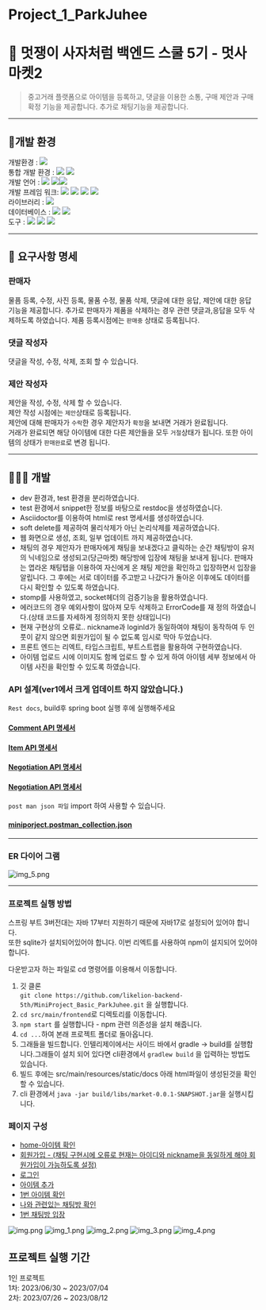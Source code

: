 # Project_1_ParkJuhee

# 🛒 멋쟁이 사자처럼 백엔드 스쿨 5기 - 멋사 마켓2
> 중고거래 플랫폼으로 아이템을 등록하고, 댓글을 이용한 소통, 구매 제안과 구매 확정 기능을 제공합니다.
> 추가로 채팅기능을 제공합니다.


---- 
## 🔨개발 환경
개발환경 : <img src="https://img.shields.io/badge/mac-000000?style=flate&logo=macos&logoColor=white"><br>
통합 개발 환경 : <img src="https://img.shields.io/badge/IntelliJ-000000?style=flate&logo=IntelliJ IDEA&logoColor=white">   <img src="https://img.shields.io/badge/VScode-007ACC?style=flate&logo=visualstudiocode&logoColor=white">  
개발 언어 : <img src="https://img.shields.io/badge/JAVA-17-FFFFFF?style=flate&logo=openjdk&logoColor=FFFFFF"> <img src="https://img.shields.io/badge/typescript-3178C6?style=flate&logo=typescript&logoColor=FFFFFF"><img src="https://img.shields.io/badge/html5-FFFFFF?style=flate&logo=html5&logoColor=E34F26"><br>
개발 프레임 워크: <img src="https://img.shields.io/badge/SpringBoot-3.1.1-6DB33F?style=flate&logo=SpringBoot&logoColor=6DB33F">
<img src="https://img.shields.io/badge/junit5-FFFFFF?style=flate&logo=junit5&logoColor=junit5">
<img src="https://img.shields.io/badge/springsecurity-FFFFFF?style=flate&logo=springsecurity&logoColor=6DB33F">
<img src="https://img.shields.io/badge/bootstrap-FFFFFF?style=flate&logo=bootstrap&logoColor=bootstrap"><br>
라이브러리 : <img src="https://img.shields.io/badge/react-FFFFFF?style=flate&logo=react&logoColor=react"><br>
데이터베이스 : <img src="https://img.shields.io/badge/SqLite-003B57?style=flate&logo=Sqlite&logoColor=white"> <img src="https://img.shields.io/badge/h2-1828f9?style=flate&logoColor=white"><br>
도구 : <img src="https://img.shields.io/badge/GitHub-181717?style=flate&logo=GitHub&logoColor=white">
<img src="https://img.shields.io/badge/Notion -000000?style=flate&logo=Notion&logoColor=white">
<img src="https://img.shields.io/badge/postman-FFFFFF?style=flate&logo=postman&logoColor=postman"><br>


---  


## 📄 요구사항 명세
### 판매자
물픔 등록, 수정, 사진 등록, 물품 수정, 물품 삭제, 댓글에 대한 응답, 제안에 대한 응답 기능을 제공합니다.
추가로 판매자가 제품을 삭제하는 경우 관련 댓글과,응답을 모두 삭제하도록 하였습니다.
제품 등록시점에는 `판매중` 상태로 등록됩니다.
### 댓글 작성자
댓글을 작성, 수정, 삭제, 조회 할 수 있습니다.
### 제안 작성자
제안을 작성, 수정, 삭제 할 수 있습니다.  
제안 작성 시점에는 `제안`상태로 등록됩니다.  
제안에 대해 판매자가 `수락`한 경우 제안자가 `확정`을 보내면 거래가 완료됩니다.    
거래가 완료되면 해당 아이템에 대한 다른 제안들을 모두 `거절`상태가 됩니다. 또한 아이템의 상태가 `판매완료`로 변경 됩니다.

---

## 👩🏻‍💻 개발
- dev 환경과, test 환경을 분리하였습니다.   
- test 환경에서 snippet한 정보를 바탕으로 restdoc을 생성하였습니다.
- Asciidoctor를 이용하여 html로 rest 명세서를 생성하였습니다.
- soft delete를 제공하여 물리삭제가 아닌 논리삭제를 제공하였습니다.
- 웹 화면으로 생성, 조회, 일부 업데이트 까지 제공하였습니다.
- 채팅의 경우 제안자가 판매자에게 채팅을 보내겠다고 클릭하는 순간 채팅방이 유저의 닉네임으로 생성되고(당근마켓) 해당방에 입장에 채팅을 보내게 됩니다. 판매자는 엽라온 채팅탭을 이용하여 자신에게 온 채팅 제안을 확인하고 입장하면서 입장을 알립니다. 그 후에는 서로 데이터를 주고받고 나갔다가 돌아온 이후에도 데이터를 다시 확인할 수 있도록 하였습니다. 
- stomp를 사용하였고, socket헤더의 검증기능을 활용하였습니다. 
- 에러코드의 경우 예외사항이 많아져 모두 삭제하고 ErrorCode를 재 정의 하였습니다.(상태 코드를 자세하게 정의하지 못한 상태입니다)
- 현재 구현상의 오류로.. nickname과 loginId가 동일하여야 채팅이 동작하여 두 인풋이 같지 않으면 회원가입이 될 수 없도록 임시로 막아 두었습니다.
- 프론트 엔드는 리엑트, 타입스크립트, 부트스트랩을 활용하여 구현하였습니다. 
- 아이템 업로드 시에 이미지도 함께 업로드 할 수 있게 하여 아이템 세부 정보에서 아이템 사진을 확인할 수 있도록 하였습니다.

### API 설계(ver1에서 크게 업데이트 하지 않았습니다.)
`Rest docs`, build후 spring boot 실행 후에 실행해주세요 
#### [Comment API 명세서](http://localhost:8080/static/docs/Comment.html)
#### [Item API 명세서](http://localhost:8080/static/docs/SalesItem.html)
#### [Negotiation API 명세서](http://localhost:8080/static/docs/Negotiation.html)    
#### [Negotiation API 명세서](http://localhost:8080/static/docs/Chatroom.html)


`post man json 파일` import 하여 사용할 수 있습니다.
#### [miniporject.postman_collection.json](readme/mutsamarket.json)

--- 

### ER 다이어 그램
![img_5.png](readme/img_5.png)
 

----

### 프로젝트 실행 방법
스프링 부트 3버전대는 자바 17부터 지원하기 때문에 자바17로 설정되어 있어야 합니다.  
또한 sqlite가 설치되어있어야 합니다. 이번 리엑트를 사용하여 npm이 설지되어 있어야합니다.

다운받고자 하는 파일로 cd 명령어를 이용해서 이동합니다.
1. 깃 클론   
`git clone https://github.com/likelion-backend-5th/MiniProject_Basic_ParkJuhee.git` 을 실행합니다. 
2.  `cd src/main/frontend`로 디렉토리를 이동합니다.
3.  `npm start` 를 실행합니다 - npm 관련 의존성을 설치 해줍니다.
4. `cd ...`하여 본래 프로젝트 폴더로 돌아옵니다. 
5. 그래들을 빌드합니다.  인텔리제이에서는 사이드 바에서 gradle -> build를 실행합니다.그래들이 설치 되어 있다면 cli환경에서 `gradlew build` 을 입력하는 방법도 있습니다.  
6. 빌드 후에는 src/main/resources/static/docs 아래 html파일이 생성된것을 확인할 수 있습니다.
7. cli 환경에서  `java -jar build/libs/market-0.0.1-SNAPSHOT.jar`을 실행시킵니다.

### 페이지 구성
- [home-아이템 확인](http://localhost:8080/)  
- [회원가입 - (채팅 구현시에 오류로  현재는 아이디와 nickname을 동일하게 해야 회원가입이 가능하도록 설정)](http://localhost:8080/signup)  
- [로그인](http://localhost:8080/login)  
- [아이템 추가](http://localhost:8080/item-add-view)  
- [1번 아이템 확인](http://localhost:8080/item-view/1)  
- [나와 관련있는 채팅방 확인](http://localhost:8080/chatroomlist-view)  
- [1번 채팅방 입장](http://localhost:8080/chatroom-view/1)


![img.png](readme/img.png)
![img_1.png](readme/img_1.png)
![img_2.png](readme/img_2.png)
![img_3.png](readme/img_3.png)
![img_4.png](readme/img_4.png)

## 프로젝트 실행 기간
1인 프로젝트   
1차: 2023/06/30 ~ 2023/07/04  
2차: 2023/07/26 ~ 2023/08/12
